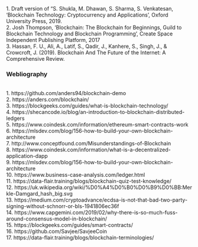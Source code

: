 <p style="font-size:100%; margin-top:2%">
                        <br>
                        1. Draft version of “S. Shukla, M. Dhawan, S. Sharma, S. Venkatesan, ‘Blockchain Technology: Cryptocurrency and Applications’, Oxford University Press, 2019.<br>
                        2. Josh Thompson, ‘Blockchain: The Blockchain for Beginnings, Guild to Blockchain Technology and Blockchain Programming’, Create Space Independent Publishing Platform, 2017<br>
                        3. Hassan, F. U., Ali, A., Latif, S., Qadir, J., Kanhere, S., Singh, J., & Crowcroft, J. (2019). Blockchain And The Future of the Internet: A Comprehensive Review.
<h3>Webliography </h3>
                        <br>
                        1.&nbsp;https://github.com/anders94/blockchain-demo
                        <br>
                        2.&nbsp;https://anders.com/blockchain/
                        <br>
                        3.&nbsp;https://blockgeeks.com/guides/what-is-blockchain-technology/
                        <br>
                        4.&nbsp;https://shecancode.io/blog/an-introduction-to-blockchain-distributed-ledgers
                        <br>
                        5.&nbsp;https://www.coindesk.com/information/ethereum-smart-contracts-work
                        <br>
                        6.&nbsp;https://mlsdev.com/blog/156-how-to-build-your-own-blockchain-architecture
                        <br>
                        7.&nbsp;http://www.conceptfound.com/Misunderstandings-of-Blockchain
                        <br>
                        8.&nbsp;https://www.coindesk.com/information/what-is-a-decentralized-application-dapp
                        <br>
                        9.&nbsp;https://mlsdev.com/blog/156-how-to-build-your-own-blockchain-architecture
                        <br>
                        10.&nbsp;https://www.business-case-analysis.com/ledger.html
                        <br>
                        11.&nbsp;https://data-flair.training/blogs/blockchain-quiz-test-knowledge/<br>
                        12.&nbsp;https://uk.wikipedia.org/wiki/%D0%A4%D0%B0%D0%B9%D0%BB:Merkle-Damgard_hash_big.svg<br>
                        13.&nbsp;https://medium.com/cryptoadvance/ecdsa-is-not-that-bad-two-party-signing-without-schnorr-or-bls-1941806ec36f<br>
                        14.&nbsp;https://www.capgemini.com/2019/02/why-there-is-so-much-fuss-around-consensus-model-in-blockchain/<br>
                        15.&nbsp;https://blockgeeks.com/guides/smart-contracts/<br>
                        16.&nbsp;https://github.com/Savjee/SavjeeCoin
                        <br>
                        17.&nbsp;https://data-flair.training/blogs/blockchain-terminologies/ <br>